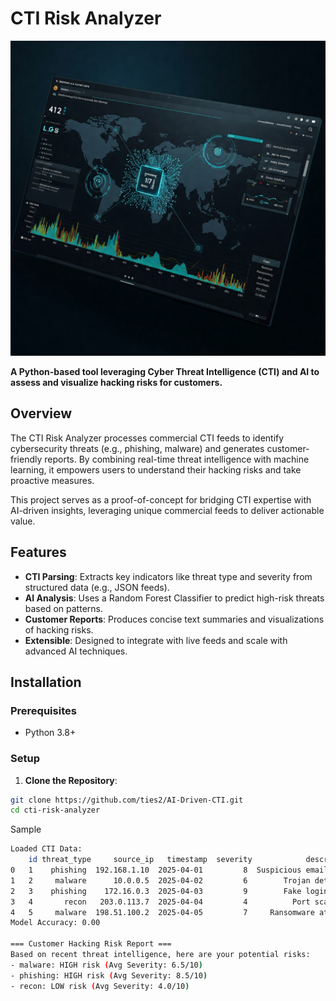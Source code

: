 # CTI Risk Analyzer

![Risk Chart](AI-CTI.jpg)

**A Python-based tool leveraging Cyber Threat Intelligence (CTI) and AI to assess and visualize hacking risks for customers.**

## Overview

The CTI Risk Analyzer processes commercial CTI feeds to identify cybersecurity threats (e.g., phishing, malware) and generates customer-friendly reports. By combining real-time threat intelligence with machine learning, it empowers users to understand their hacking risks and take proactive measures.

This project serves as a proof-of-concept for bridging CTI expertise with AI-driven insights, leveraging unique commercial feeds to deliver actionable value.

## Features

- **CTI Parsing**: Extracts key indicators like threat type and severity from structured data (e.g., JSON feeds).
- **AI Analysis**: Uses a Random Forest Classifier to predict high-risk threats based on patterns.
- **Customer Reports**: Produces concise text summaries and visualizations of hacking risks.
- **Extensible**: Designed to integrate with live feeds and scale with advanced AI techniques.

## Installation

### Prerequisites
- Python 3.8+


### Setup
1. **Clone the Repository**:
```bash
git clone https://github.com/ties2/AI-Driven-CTI.git
cd cti-risk-analyzer
```


Sample
```bash
Loaded CTI Data:
    id threat_type     source_ip   timestamp  severity            description
0   1    phishing  192.168.1.10  2025-04-01         8  Suspicious email link
1   2     malware      10.0.0.5  2025-04-02         6        Trojan detected
2   3    phishing    172.16.0.3  2025-04-03         9        Fake login page
3   4       recon   203.0.113.7  2025-04-04         4          Port scanning
4   5     malware  198.51.100.2  2025-04-05         7     Ransomware attempt
Model Accuracy: 0.00

=== Customer Hacking Risk Report ===
Based on recent threat intelligence, here are your potential risks:
- malware: HIGH risk (Avg Severity: 6.5/10)
- phishing: HIGH risk (Avg Severity: 8.5/10)
- recon: LOW risk (Avg Severity: 4.0/10)
```
